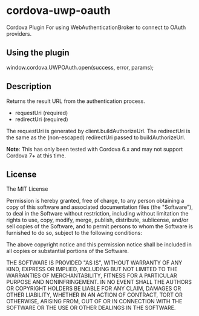 ﻿cordova-uwp-oauth
===================

Cordova Plugin For using WebAuthenticationBroker to connect to OAuth providers.

## Using the plugin

window.cordova.UWPOAuth.open(success, error, params);

## Description

Returns the result URL from the authentication process.

- requestUri (required)
- redirectUri (required)

The requestUri is generated by client.buildAuthorizeUrl.
The redirectUri is the same as the (non-escaped) redirectUri passed to buildAuthorizeUrl.

**Note**: This has only been tested with Cordova 6.x and may not support Cordova 7+ at this time.

## License

The MIT License

Permission is hereby granted, free of charge, to any person obtaining a copy
of this software and associated documentation files (the "Software"), to deal
in the Software without restriction, including without limitation the rights
to use, copy, modify, merge, publish, distribute, sublicense, and/or sell
copies of the Software, and to permit persons to whom the Software is
furnished to do so, subject to the following conditions:

The above copyright notice and this permission notice shall be included in
all copies or substantial portions of the Software.

THE SOFTWARE IS PROVIDED "AS IS", WITHOUT WARRANTY OF ANY KIND, EXPRESS OR
IMPLIED, INCLUDING BUT NOT LIMITED TO THE WARRANTIES OF MERCHANTABILITY,
FITNESS FOR A PARTICULAR PURPOSE AND NONINFRINGEMENT. IN NO EVENT SHALL THE
AUTHORS OR COPYRIGHT HOLDERS BE LIABLE FOR ANY CLAIM, DAMAGES OR OTHER
LIABILITY, WHETHER IN AN ACTION OF CONTRACT, TORT OR OTHERWISE, ARISING FROM,
OUT OF OR IN CONNECTION WITH THE SOFTWARE OR THE USE OR OTHER DEALINGS IN
THE SOFTWARE.
